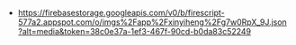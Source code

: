 - https://firebasestorage.googleapis.com/v0/b/firescript-577a2.appspot.com/o/imgs%2Fapp%2Fxinyiheng%2Fg7w0RpX_9J.json?alt=media&token=38c0e37a-1ef3-467f-90cd-b0da83c52249
